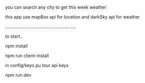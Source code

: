 you can search any city to get this week weather

this app use mapBox api for location and darkSky api for weather

........................................................

to start..

npm install

npm run client-install

in config/keys pu tour api keys

npm run dev
